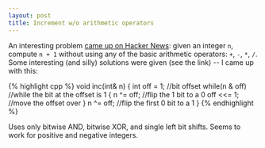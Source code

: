 ```yaml
---
layout: post
title: Increment w/o arithmetic operators
---
```

An interesting problem [came up on Hacker News](http://news.ycombinator.com/item?id=2721032): given an integer `n`, compute `n + 1` without using any of the basic arithmetic operators: `+`, `-`, `*`, `/`. Some interesting (and silly) solutions were given (see the link) -- I came up with this:

{% highlight cpp %}
void inc(int& n)
{
  int off = 1;    //bit offset
  while(n & off)  //while the bit at the offset is 1
  {
    n ^= off;     //flip the 1 bit to a 0
    off <<= 1;    //move the offset over
  }
  n ^= off;       //flip the first 0 bit to a 1
}
{% endhighlight %}

Uses only bitwise AND, bitwise XOR, and single left bit shifts. Seems to work for positive and negative integers.
